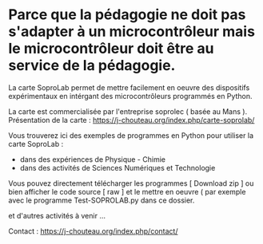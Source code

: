 # Parce que la pédagogie ne doit pas s'adapter à un microcontrôleur mais le microcontrôleur doit être au service de la pédagogie.

La carte SoproLab permet de mettre facilement en oeuvre des dispositifs expérimentaux en intérgant des microcontrôleurs programmés en Python.

La carte est commercialisée par l'entreprise soprolec ( basée au Mans ).
Présentation de la carte : https://j-chouteau.org/index.php/carte-soprolab/

Vous trouverez ici des exemples de programmes en Python pour utiliser la carte SoproLab :
- dans des expériences de Physique - Chimie
- dans des activités de Sciences Numériques et Technologie

Vous pouvez directement télécharger les programmes [ Download zip ] ou bien afficher le code source [ raw ] et le mettre en oeuvre ( par exemple avec le programme Test-SOPROLAB.py dans ce dossier.

et d'autres activités à venir ...

Contact : https://j-chouteau.org/index.php/contact/
